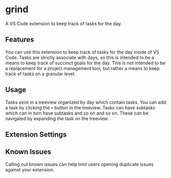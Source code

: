 # grind

A VS Code extension to keep track of tasks for the day.

## Features

You can use this extension to keep track of tasks for the day inside of VS Code. Tasks are strictly associate with days, so this is intended to be a means to keep track of succinct goals for the day. This is not intended to be a replacement for a project management tool, but rather a means to keep track of tasks on a granular level.

## Usage

Tasks exist in a treeview organized by day which contain tasks. You can add a task by clicking the `+` button in the treeview. Tasks can have subtasks which can in turn have subtasks and so on and so on. These can be navigated by expanding the task on the treeview.

## Extension Settings

## Known Issues

Calling out known issues can help limit users opening duplicate issues against your extension.
